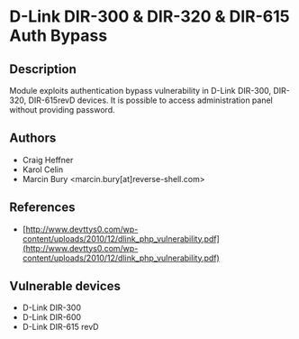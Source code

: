 # D-Link DIR-300 & DIR-320 & DIR-615 Auth Bypass

## Description
Module exploits authentication bypass vulnerability in D-Link DIR-300, DIR-320, DIR-615revD devices. It is possible to access administration panel without providing password.

## Authors
* Craig Heffner
* Karol Celin
* Marcin Bury <marcin.bury[at]reverse-shell.com>

## References
* [http://www.devttys0.com/wp-content/uploads/2010/12/dlink_php_vulnerability.pdf](http://www.devttys0.com/wp-content/uploads/2010/12/dlink_php_vulnerability.pdf)

## Vulnerable devices
* D-Link DIR-300
* D-Link DIR-600
* D-Link DIR-615 revD

